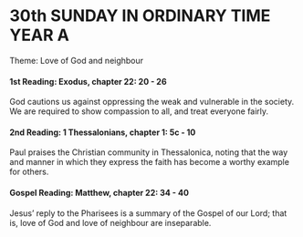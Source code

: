# 30th SUNDAY IN ORDINARY TIME YEAR A
Theme: Love of God and neighbour

#### 1st Reading: Exodus, chapter 22: 20 - 26

God cautions us against oppressing the weak and vulnerable in the society. We are required to show compassion to all, and treat everyone fairly.

#### 2nd Reading: 1 Thessalonians, chapter 1: 5c - 10

Paul praises the Christian community in Thessalonica, noting that the way and manner in which they express the faith has become a worthy example for others.

#### Gospel Reading: Matthew, chapter 22: 34 - 40

Jesus’ reply to the Pharisees is a summary of the Gospel of our Lord; that is, love of God and love of neighbour are inseparable.